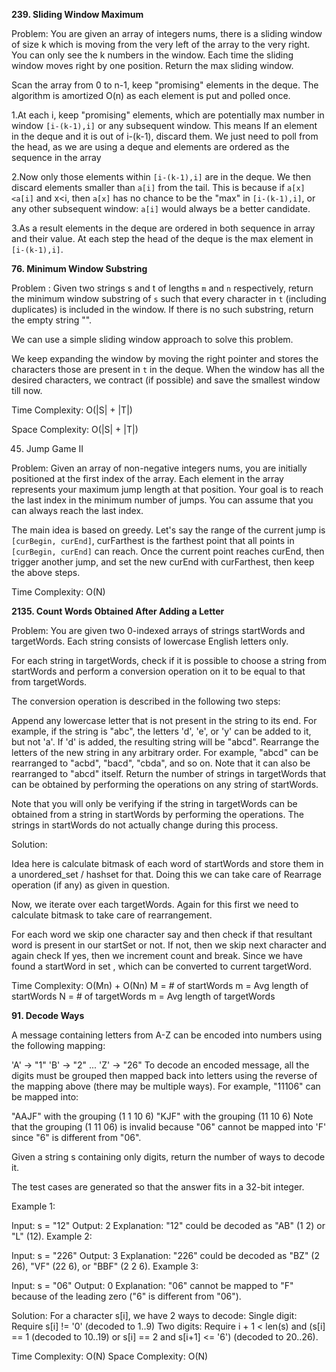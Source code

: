 **239. Sliding Window Maximum**


Problem:
You are given an array of integers nums,
there is a sliding window of size k which is moving from the very left of the array to the very right.
You can only see the k numbers in the window.
Each time the sliding window moves right by one position.
Return the max sliding window.



Scan the array from 0 to n-1, keep "promising" elements in the deque. The algorithm is amortized O(n) as each element is put and polled once.

1.At each i, keep "promising" elements, which are potentially max number in window `[i-(k-1),i]` or any subsequent window. This means
If an element in the deque and it is out of i-(k-1), discard them. We just need to poll from the head, 
as we are using a deque and elements are ordered as the sequence in the array

2.Now only those elements within `[i-(k-1),i]` are in the deque. We then discard elements smaller than `a[i]` from the tail. 
This is because if `a[x] <a[i]` and x<i, then `a[x]` has no chance to be the "max" in `[i-(k-1),i]`, 
or any other subsequent window: `a[i]` would always be a better candidate.

3.As a result elements in the deque are ordered in both sequence in array and their value. 
At each step the head of the deque is the max element in `[i-(k-1),i]`.



**76. Minimum Window Substring**

Problem :
Given two strings s and t of lengths `m` and `n` respectively, return the minimum window substring of `s`
such that every character in `t` (including duplicates) is included in the window. 
If there is no such substring, return the empty string "".


We can use a simple sliding window approach to solve this problem.

We keep expanding the window by moving the right pointer and stores the characters those are present in `t` in the deque. 
When the window has all the desired characters, we contract (if possible) and save the smallest window till now.

Time Complexity: O(|S| + |T|)

Space Complexity: O(|S| + |T|)

45. Jump Game II

Problem:
Given an array of non-negative integers nums, you are initially positioned at the first index of the array.
Each element in the array represents your maximum jump length at that position.
Your goal is to reach the last index in the minimum number of jumps.
You can assume that you can always reach the last index.


The main idea is based on greedy. Let's say the range of the current jump is `[curBegin, curEnd]`, 
curFarthest is the farthest point that all points in `[curBegin, curEnd]` can reach. 
Once the current point reaches curEnd, then trigger another jump, and set the new curEnd with curFarthest, 
then keep the above steps.

Time Complexity: O(N)


**2135. Count Words Obtained After Adding a Letter**

Problem:
You are given two 0-indexed arrays of strings startWords and targetWords. Each string consists of lowercase English letters only.

For each string in targetWords, check if it is possible to choose a string from startWords and perform a conversion operation on it to be equal to that from targetWords.

The conversion operation is described in the following two steps:

Append any lowercase letter that is not present in the string to its end.
For example, if the string is "abc", the letters 'd', 'e', or 'y' can be added to it, but not 'a'. If 'd' is added, the resulting string will be "abcd".
Rearrange the letters of the new string in any arbitrary order.
For example, "abcd" can be rearranged to "acbd", "bacd", "cbda", and so on. Note that it can also be rearranged to "abcd" itself.
Return the number of strings in targetWords that can be obtained by performing the operations on any string of startWords.

Note that you will only be verifying if the string in targetWords can be obtained from a string in startWords by performing the operations. The strings in startWords do not actually change during this process.



Solution:

Idea here is calculate bitmask of each word of startWords and store them in a unordered_set / hashset for that.
Doing this we can take care of Rearrage operation (if any) as given in question.

Now, we iterate over each targetWords. Again for this first we need to calculate bitmask to take care of rearrangement.

For each word we skip one character say and then check if that resultant word is present in our startSet or not.
If not, then we skip next character and again check
If yes, then we increment count and break.
Since we have found a startWord in set ,
which can be converted to current targetWord.

Time Complexity: O(Mn) + O(Nn)
M = # of startWords
m = Avg length of startWords
N = # of targetWords
m = Avg length of targetWords




**91. Decode Ways**

A message containing letters from A-Z can be encoded into numbers using the following mapping:

'A' -> "1"
'B' -> "2"
...
'Z' -> "26"
To decode an encoded message, all the digits must be grouped then mapped back into letters using the reverse of the mapping above (there may be multiple ways). For example, "11106" can be mapped into:

"AAJF" with the grouping (1 1 10 6)
"KJF" with the grouping (11 10 6)
Note that the grouping (1 11 06) is invalid because "06" cannot be mapped into 'F' since "6" is different from "06".

Given a string s containing only digits, return the number of ways to decode it.

The test cases are generated so that the answer fits in a 32-bit integer.

Example 1:

Input: s = "12"
Output: 2
Explanation: "12" could be decoded as "AB" (1 2) or "L" (12).
Example 2:

Input: s = "226"
Output: 3
Explanation: "226" could be decoded as "BZ" (2 26), "VF" (22 6), or "BBF" (2 2 6).
Example 3:

Input: s = "06"
Output: 0
Explanation: "06" cannot be mapped to "F" because of the leading zero ("6" is different from "06").



Solution:
For a character s[i], we have 2 ways to decode:
Single digit: Require s[i] != '0' (decoded to 1..9)
Two digits: Require i + 1 < len(s) and (s[i] == 1 (decoded to 10..19) or s[i] == 2 and s[i+1] <= '6') (decoded to 20..26).

Time Complexity: O(N)
Space Complexity: O(N)
